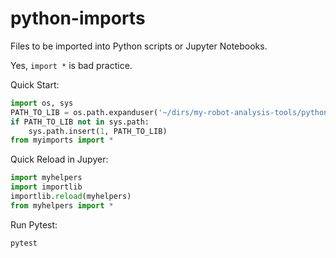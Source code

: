 # python-imports

Files to be imported into Python scripts or Jupyter Notebooks.

Yes, `import *` is bad practice.

Quick Start:
```python
import os, sys
PATH_TO_LIB = os.path.expanduser('~/dirs/my-robot-analysis-tools/python-imports')
if PATH_TO_LIB not in sys.path:
    sys.path.insert(1, PATH_TO_LIB)
from myimports import *
```

Quick Reload in Jupyer:
```python
import myhelpers
import importlib
importlib.reload(myhelpers)
from myhelpers import *
```

Run Pytest:
```bash
pytest
```
